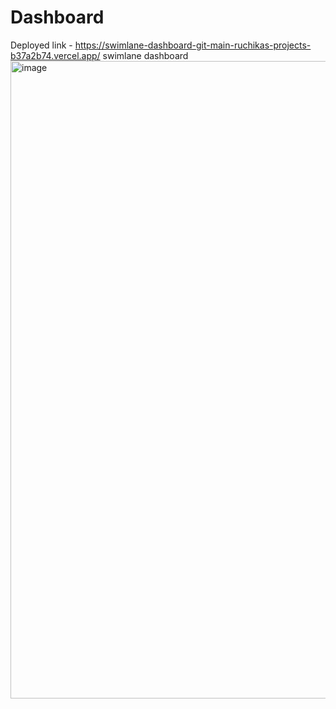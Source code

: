 # Dashboard
Deployed link - https://swimlane-dashboard-git-main-ruchikas-projects-b37a2b74.vercel.app/
swimlane dashboard
<img width="1920" height="1020" alt="image" src="https://github.com/user-attachments/assets/1af77483-d230-4ede-bf68-19ceb0aab4d5" />
